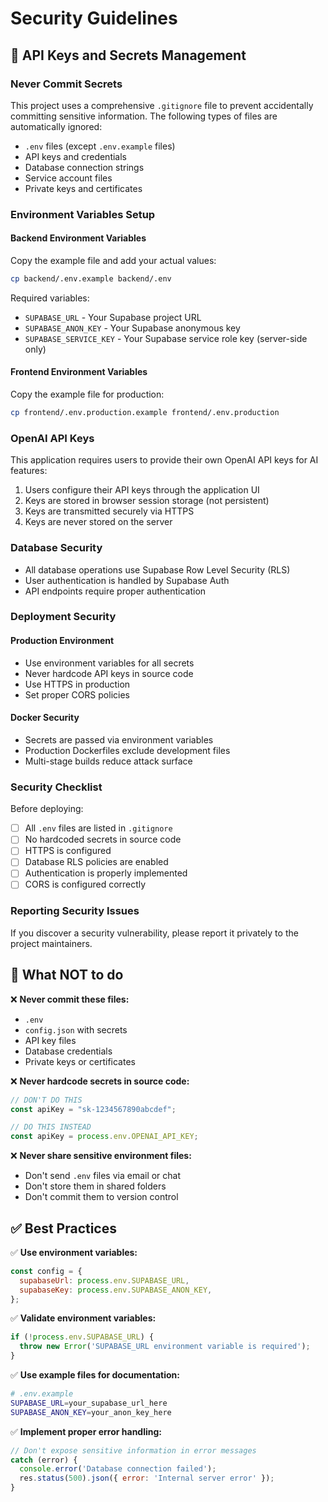 # Security Guidelines

## 🔐 API Keys and Secrets Management

### Never Commit Secrets
This project uses a comprehensive `.gitignore` file to prevent accidentally committing sensitive information. The following types of files are automatically ignored:

- `.env` files (except `.env.example` files)
- API keys and credentials
- Database connection strings
- Service account files
- Private keys and certificates

### Environment Variables Setup

#### Backend Environment Variables
Copy the example file and add your actual values:
```bash
cp backend/.env.example backend/.env
```

Required variables:
- `SUPABASE_URL` - Your Supabase project URL
- `SUPABASE_ANON_KEY` - Your Supabase anonymous key
- `SUPABASE_SERVICE_KEY` - Your Supabase service role key (server-side only)

#### Frontend Environment Variables
Copy the example file for production:
```bash
cp frontend/.env.production.example frontend/.env.production
```

### OpenAI API Keys
This application requires users to provide their own OpenAI API keys for AI features:

1. Users configure their API keys through the application UI
2. Keys are stored in browser session storage (not persistent)
3. Keys are transmitted securely via HTTPS
4. Keys are never stored on the server

### Database Security
- All database operations use Supabase Row Level Security (RLS)
- User authentication is handled by Supabase Auth
- API endpoints require proper authentication

### Deployment Security

#### Production Environment
- Use environment variables for all secrets
- Never hardcode API keys in source code
- Use HTTPS in production
- Set proper CORS policies

#### Docker Security
- Secrets are passed via environment variables
- Production Dockerfiles exclude development files
- Multi-stage builds reduce attack surface

### Security Checklist

Before deploying:
- [ ] All `.env` files are listed in `.gitignore`
- [ ] No hardcoded secrets in source code
- [ ] HTTPS is configured
- [ ] Database RLS policies are enabled
- [ ] Authentication is properly implemented
- [ ] CORS is configured correctly

### Reporting Security Issues
If you discover a security vulnerability, please report it privately to the project maintainers.

## 🚫 What NOT to do

❌ **Never commit these files:**
- `.env`
- `config.json` with secrets
- API key files
- Database credentials
- Private keys or certificates

❌ **Never hardcode secrets in source code:**
```javascript
// DON'T DO THIS
const apiKey = "sk-1234567890abcdef";

// DO THIS INSTEAD
const apiKey = process.env.OPENAI_API_KEY;
```

❌ **Never share sensitive environment files:**
- Don't send `.env` files via email or chat
- Don't store them in shared folders
- Don't commit them to version control

## ✅ Best Practices

✅ **Use environment variables:**
```javascript
const config = {
  supabaseUrl: process.env.SUPABASE_URL,
  supabaseKey: process.env.SUPABASE_ANON_KEY,
};
```

✅ **Validate environment variables:**
```javascript
if (!process.env.SUPABASE_URL) {
  throw new Error('SUPABASE_URL environment variable is required');
}
```

✅ **Use example files for documentation:**
```bash
# .env.example
SUPABASE_URL=your_supabase_url_here
SUPABASE_ANON_KEY=your_anon_key_here
```

✅ **Implement proper error handling:**
```javascript
// Don't expose sensitive information in error messages
catch (error) {
  console.error('Database connection failed');
  res.status(500).json({ error: 'Internal server error' });
}
```